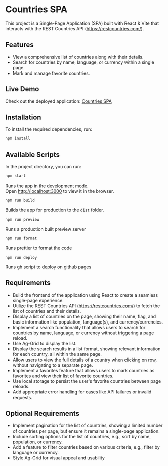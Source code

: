 # Countries SPA

This project is a Single-Page Application (SPA) built with React & Vite that interacts with the REST Countries API (https://restcountries.com/).

## Features

- View a comprehensive list of countries along with their details.
- Search for countries by name, language, or currency within a single page.
- Mark and manage favorite countries.

## Live Demo

Check out the deployed application: [Countries SPA](https://pankaj1433.github.io/countries-spa/)

## Installation

To install the required dependencies, run:

```bash
npm install
```

## Available Scripts

In the project directory, you can run:

```bash
npm start
```

Runs the app in the development mode.\
Open [http://localhost:3000](http://localhost:3000) to view it in the browser.

```bash
npm run build
```

Builds the app for production to the `dist` folder.

```bash
npm run preview
```

Runs a production built preview server


```bash
npm run format
```

Runs prettier to format the code

```bash
npm run deploy
```

Runs gh script to deploy on github pages

## Requirements

- Build the frontend of the application using React to create a seamless single-page experience.
- Utilize the REST Countries API (https://restcountries.com/) to fetch the list of countries and their details.
- Display a list of countries on the page, showing their name, flag, and basic information like population,
  language(s), and currency/currencies.
- Implement a search functionality that allows users to search for countries by name, language, or currency
  without triggering a page reload.
- Use Ag-Grid to display the list.
- Display the search results in a list format, showing relevant information for each country, all within the same
  page.
- Allow users to view the full details of a country when clicking on row, without navigating to a separate page.
- Implement a favorites feature that allows users to mark countries as favorites and view their list of favorite
  countries.
- Use local storage to persist the user's favorite countries between page reloads.
- Add appropriate error handling for cases like API failures or invalid requests.

## Optional Requirements

- Implement pagination for the list of countries, showing a limited number of countries per page, but ensure it
  remains a single-page application.
- Include sorting options for the list of countries, e.g., sort by name, population, or currency.
- Add a feature to filter countries based on various criteria, e.g., filter by language or currency.
- Style Ag-Grid for visual appeal and usability
